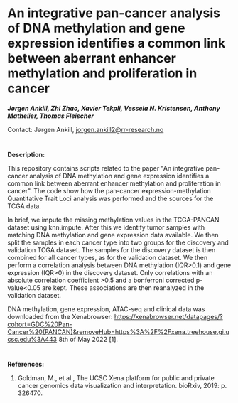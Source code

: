 # An integrative pan-cancer analysis of DNA methylation and gene expression identifies a common link between aberrant enhancer methylation and proliferation in cancer

***Jørgen Ankill, Zhi Zhao, Xavier Tekpli, Vessela N. Kristensen, Anthony Mathelier, Thomas Fleischer***

Contact: Jørgen Ankill, jorgen.ankill2@rr-research.no

#
**Description:**

This repository contains scripts related to the paper "An integrative pan-cancer analysis of DNA methylation and gene expression identifies a common link between aberrant enhancer methylation and proliferation in cancer". The code show how the pan-cancer expression-methylation Quantitative Trait Loci analysis was performed and the sources for the TCGA data.

In brief, we impute the missing methylation values in the TCGA-PANCAN dataset using knn.impute. After this we identify tumor samples with matching DNA methylation and gene expression data available. We then split the samples in each cancer type into two groups for the discovery and validation TCGA dataset. The samples for the discovery dataset is then combined for all cancer types, as for the validation dataset. We then perform a correlation analysis between DNA methylation (IQR>0.1) and gene expression (IQR>0) in the discovery dataset. Only correlations with an absolute correlation coefficient >0.5 and a bonferroni corrected p-value<0.05 are kept. These associations are then reanalyzed in the validation dataset. 

DNA methylation, gene expression, ATAC-seq and clinical data was downloaded from the Xenabrowser: https://xenabrowser.net/datapages/?cohort=GDC%20Pan-Cancer%20(PANCAN)&removeHub=https%3A%2F%2Fxena.treehouse.gi.ucsc.edu%3A443 8th of May 2022 [1]. 

#
**References:**
  1. Goldman, M., et al., The UCSC Xena platform for public and private cancer genomics data visualization and interpretation. bioRxiv, 2019: p. 326470.
